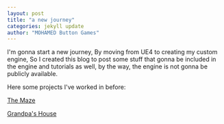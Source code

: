 ```yaml
---
layout: post
title: "a new journey"
categories: jekyll update
author: "MOHAMED Button Games"
---
```


I'm gonna start a new journey, By moving from UE4 to creating my custom engine, So I created this blog to post some stuff that gonna be included in the engine and tutorials as well, by the way, the engine is not gonna be publicly available.

Here some projects I've worked in before:

[The Maze](https://mohamed-button-games.itch.io/the-maze)

[Grandpa's House](https://mohamed-button-games.itch.io/grandpas-house)